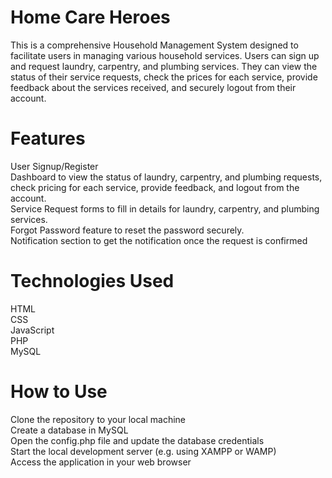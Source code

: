 # Home Care Heroes

This is a comprehensive Household Management System designed to facilitate users in managing various household services. Users can sign up and request laundry, carpentry, and plumbing services. They can view the status of their service requests, check the prices for each service, provide feedback about the services received, and securely logout from their account.

# Features
User Signup/Register<br>
Dashboard to view the status of laundry, carpentry, and plumbing requests, check pricing for each service, provide feedback, and logout from the account.<br>
Service Request forms to fill in details for laundry, carpentry, and plumbing services.<br>
Forgot Password feature to reset the password securely.<br>
Notification section to get the notification once the request is confirmed<br>
# Technologies Used
HTML<br>
CSS<br>
JavaScript<br>
PHP<br>
MySQL<br>
# How to Use
Clone the repository to your local machine <br>
Create a database in MySQL <br>
Open the config.php file and update the database credentials<br>
Start the local development server (e.g. using XAMPP or WAMP)<br>
Access the application in your web browser <br>
